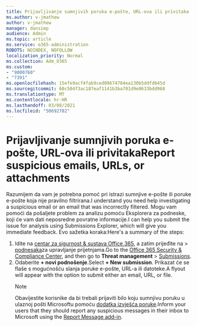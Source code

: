 ```yaml
---
title: Prijavljivanje sumnjivih poruka e-pošte, URL-ova ili privitaka
ms.author: v-jmathew
author: v-jmathew
manager: dansimp
audience: Admin
ms.topic: article
ms.service: o365-administration
ROBOTS: NOINDEX, NOFOLLOW
localization_priority: Normal
ms.collection: Adm_O365
ms.custom:
- "9000760"
- "7391"
ms.openlocfilehash: 15efe9acf4fab9ced09674784ea130b5ddfd645d
ms.sourcegitcommit: 60c504f3ac187eaf1141b3ba701d9e0633bdd968
ms.translationtype: MT
ms.contentlocale: hr-HR
ms.lasthandoff: 03/08/2021
ms.locfileid: "50692782"
---
```

# <a name="report-suspicious-emails-urls-or-attachments"></a><span data-ttu-id="bc66b-102">Prijavljivanje sumnjivih poruka e-pošte, URL-ova ili privitaka</span><span class="sxs-lookup"><span data-stu-id="bc66b-102">Report suspicious emails, URLs, or attachments</span></span>

<span data-ttu-id="bc66b-103">Razumijem da vam je potrebna pomoć pri istrazi sumnjive e-pošte ili poruke e-pošte koja nije pravilno filtrirana.</span><span class="sxs-lookup"><span data-stu-id="bc66b-103">I understand you need help investigating a suspicious email or an email that was incorrectly filtered.</span></span> <span data-ttu-id="bc66b-104">Mogu vam pomoći da pošaljete problem za analizu pomoću Eksplorera za podneske, koji će vam dati neposredne povratne informacije.</span><span class="sxs-lookup"><span data-stu-id="bc66b-104">I can help you submit the issue for analysis using Submissions Explorer, which will give you immediate feedback.</span></span> <span data-ttu-id="bc66b-105">Evo sažetka koraka:</span><span class="sxs-lookup"><span data-stu-id="bc66b-105">Here's a summary of the steps:</span></span>

1. <span data-ttu-id="bc66b-106">Idite na [centar za sigurnost & sustava Office 365](https://go.microsoft.com/fwlink/p/?linkid=2077143), a zatim prijeđite na   >  [podnesaka](https://go.microsoft.com/fwlink/?linkid=2101521)za upravljanje prijetnjama.</span><span class="sxs-lookup"><span data-stu-id="bc66b-106">Go to the [Office 365 Security & Compliance Center](https://go.microsoft.com/fwlink/p/?linkid=2077143), and then go to **Threat management** > [Submissions](https://go.microsoft.com/fwlink/?linkid=2101521).</span></span>
2. <span data-ttu-id="bc66b-107">Odaberite **+ novi podnošenje**.</span><span class="sxs-lookup"><span data-stu-id="bc66b-107">Select **+ New submission**.</span></span> <span data-ttu-id="bc66b-108">Prikazat će se flaše s mogućnošću slanja poruke e-pošte, URL-a ili datoteke.</span><span class="sxs-lookup"><span data-stu-id="bc66b-108">A flyout will appear with the option to submit either an email, URL, or file.</span></span>
    > [!NOTE]
    > <span data-ttu-id="bc66b-109">Obavijestite korisnike da bi trebali prijaviti bilo koju sumnjivu poruku u ulaznoj pošti Microsoftu pomoću [dodatka izvješća poruke](https://go.microsoft.com/fwlink/?linkid=2092385).</span><span class="sxs-lookup"><span data-stu-id="bc66b-109">Inform your users that they should report any suspicious messages in their inbox to Microsoft using the [Report Message add-in](https://go.microsoft.com/fwlink/?linkid=2092385).</span></span>
